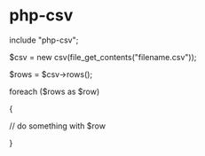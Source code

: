 # php-csv

include "php-csv";

$csv = new csv(file_get_contents("filename.csv"));

$rows = $csv->rows();

foreach ($rows as $row)

{

  // do something with $row
  
}
